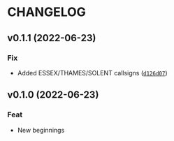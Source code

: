 # CHANGELOG

<!--next-version-placeholder-->

## v0.1.1 (2022-06-23)
### Fix
* Added ESSEX/THAMES/SOLENT callsigns ([`d126d07`](https://github.com/Voice-Communication-Control-System/vccs/commit/d126d076f2912c9fbce6d7aed36ace8e8a49e0f7))

## v0.1.0 (2022-06-23)
### Feat
* New beginnings

